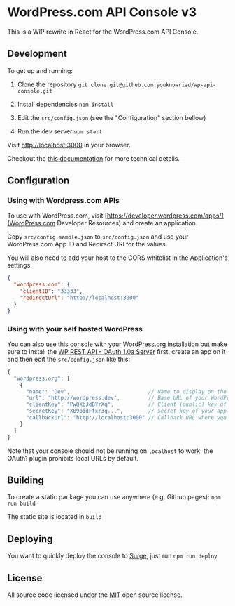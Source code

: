 # WordPress.com API Console v3

This is a WIP rewrite in React for the WordPress.com API Console.

## Development

To get up and running:

1. Clone the repository `git clone git@github.com:youknowriad/wp-api-console.git`

2. Install dependencies `npm install`

3. Edit the `src/config.json` (see the "Configuration" section bellow)

3. Run the dev server `npm start`

Visit [http://localhost:3000](http://localhost:3000) in your browser.

Checkout the [this documentation](./DOC.md) for more technical details.

## Configuration

### Using with Wordpress.com APIs

To use with WordPress.com, visit [https://developer.wordpress.com/apps/](WordPress.com Developer Resources) and create an application.

Copy `src/config.sample.json` to `src/config.json` and use your WordPress.com App ID and Redirect URI for the values.

You will also need to add your host to the CORS whitelist in the Application's settings.

```json
{
  "wordpress.com": {
    "clientID": "33333",
    "redirectUrl": "http://localhost:3000"
  }
}
```

### Using with your self hosted WordPress

You can also use this console with your WordPress.org installation but make sure to install the [WP REST API - OAuth 1.0a Server](https://oauth1.wp-api.org/) first, create an app on it and then edit the `src/config.json` like this:

```javascript
{
  "wordpress.org": [
    {
      "name": "Dev",                         // Name to display on the API selector
      "url": "http://wordpress.dev",         // Base URL of your WordPress website
      "clientKey": "PwQXbJdBYrXq",           // Client (public) key of your application
      "secretKey": "XB9oidFfxr3g...",        // Secret key of your application
      "callbackUrl": "http://localhost:3000" // Callback URL where you are running this console
    }
  ]
}
```

Note that your console should not be running on `localhost` to work: the OAuth1 plugin prohibits local URLs by default.

## Building

To create a static package you can use anywhere (e.g. Github pages): `npm run build`

The static site is located in `build`


## Deploying

You want to quickly deploy the console to [Surge](https://surge.sh), just run `npm run deploy`

## License

All source code licensed under the [MIT](./LICENSE) open source license.
